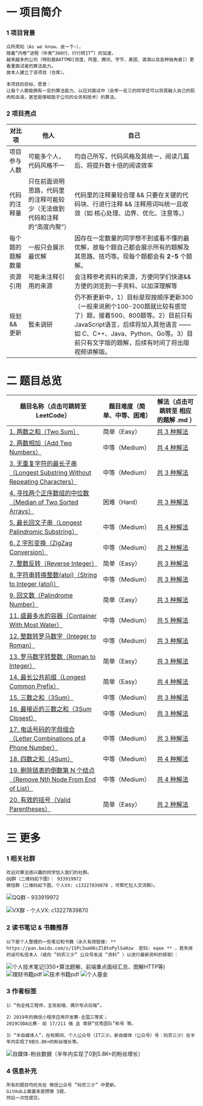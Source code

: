 # 一 项目简介
### 1 项目背景
```
众所周知（As we know，皮一下~），
随着“内卷”进程（毕竟“360行，行行转IT”）的加速，
越来越多的公司（特别是BATTMD[百度、阿里、腾讯、字节、美团、滴滴以及各种独角兽]）更看重面试者的算法能力。
故本人建立了该项目（仓库）。

本项目的目标、愿景：
让每个人都能拥有一定的算法能力、以应对面试中（会举一反三的同学还可以将其融入自己的肌肉和血液，甚至能够赋能于公司的业务和技术）的算法。
```

### 2 项目亮点
| 对比项 | 他人 | 自己 |
| --- | --- | --- |
| 项目参与人数 | 可能多个人，代码风格不一 | 均自己所写，代码风格及其统一，阅读几篇后、将提升数十倍的阅读效率 |
| 代码的注释量 | 只在前面说明思路，代码里的注释可能较少（无法做到代码和注释的“高度内聚”） | 代码里的注释量较合理 && 只要在关键的代码块、行进行注释 && 注释用词叫统一且收敛（如 核心处理、边界、优化、注意等。） |
| 每个题的题解数量 | 一般只会展示最优解 | 因存在一定数量的同学想不到或看不懂的最优解，故每个题自己都会展示所有的题解及其思路、技巧等。现每个题都会有 **2-5** 个题解。 |
| 资源引用 | 可能未注释引用的来源 | 会注释参考资料的来源，方便同学们快速&&方便的浏览到一手资料、以加深理解等 |
| 规划&&更新 | 暂未调研 | 仍不断更新中，1）目标是现按顺序更新300（一般来说刷个100-200题就比较有感觉了）题，接着500、800题等。2）目前只有JavaScript语言，后续将加入其他语言 —— 如 C、C++、Java、Python、Go等。3）目前只有文字版的题解，后续有时间了将出版视频讲解版。 |

# 二 题目总览
|  题目名称（点击可跳转至LeetCode）  |  题目难度（简单、中等、困难）  |  解法（点击可跳转至 相应的题解 .md ）  |
|  ----  |  ----  |  ----  |
| [1. 两数之和（Two Sum）](https://leetcode-cn.com/problems/two-sum/ "Title") | 简单（Easy） | [共 3 种解法](https://github.com/CYBYOB/algorithm-leetcode/blob/master/1.%20两数之和（Two%20Sum）/index.md "Title") |
| [2. 两数相加（Add Two Numbers）](https://leetcode-cn.com/problems/add-two-numbers/ "Title") | 中等（Medium） | [共 4 种解法](https://github.com/CYBYOB/algorithm-leetcode/blob/master/2.%20两数相加（Add%20Two%20Numbers）/index.md "Title") |
| [3. 无重复字符的最长子串（Longest Substring Without Repeating Characters）](https://leetcode-cn.com/problems/longest-substring-without-repeating-characters/ "Title") | 中等（Medium） | [共 3 种解法](https://github.com/CYBYOB/algorithm-leetcode/blob/master/3.%20无重复字符的最长子串（Longest%20Substring%20Without%20Repeating%20Characters）/index.md "Title") |
| [4. 寻找两个正序数组的中位数（Median of Two Sorted Arrays）](https://leetcode-cn.com/problems/median-of-two-sorted-arrays/ "Title") | 困难（Hard） | [共 3 种解法](https://github.com/CYBYOB/algorithm-leetcode/blob/master/4.%20寻找两个正序数组的中位数（Median%20of%20Two%20Sorted%20Arrays）/index.md "Title") |
| [5. 最长回文子串（Longest Palindromic Substring）](https://leetcode-cn.com/problems/longest-palindromic-substring/ "Title") | 中等（Medium） | [共 4 种解法](https://github.com/CYBYOB/algorithm-leetcode/blob/master/5.%20最长回文子串（Longest%20Palindromic%20Substring）/index.md "Title") |
| [6. Z 字形变换（ZigZag Conversion）](https://leetcode-cn.com/problems/zigzag-conversion/ "Title") | 中等（Medium） | [共 2 种解法](https://github.com/CYBYOB/algorithm-leetcode/blob/master/6.%20Z%20字形变换（ZigZag%20Conversion）/index.md "Title") |
| [7. 整数反转（Reverse Integer）](https://leetcode-cn.com/problems/reverse-integer/ "Title") | 简单（Easy） | [共 3 种解法](https://github.com/CYBYOB/algorithm-leetcode/blob/master/7.%20整数反转（Reverse%20Integer）/index.md "Title") |
| [8. 字符串转换整数(atoi)（String to Integer (atoi)）](https://leetcode-cn.com/problems/string-to-integer-atoi/ "Title") | 中等（Medium） | [共 3 种解法](https://github.com/CYBYOB/algorithm-leetcode/blob/master/8.%20字符串转换整数(atoi)（String%20to%20Integer%20(atoi)）/index.md "Title") |
| [9. 回文数（Palindrome Number）](https://leetcode-cn.com/problems/palindrome-number/ "Title") | 简单（Easy） | [共 3 种解法](https://github.com/CYBYOB/algorithm-leetcode/blob/master/9.%20回文数（Palindrome%20Number）/index.md "Title") |
| [11. 盛最多水的容器（Container With Most Water）](https://leetcode-cn.com/problems/container-with-most-water/ "Title") | 中等（Medium） | [共 5 种解法](https://github.com/CYBYOB/algorithm-leetcode/blob/master/11.%20盛最多水的容器（Container%20With%20Most%20Water）/index.md "Title") |
| [12. 整数转罗马数字（Integer to Roman）](https://leetcode-cn.com/problems/integer-to-roman/ "Title") | 中等（Medium） | [共 3 种解法](https://github.com/CYBYOB/algorithm-leetcode/blob/master/12.%20整数转罗马数字（Integer%20to%20Roman）/index.md "Title") |
| [13. 罗马数字转整数（Roman to Integer）](https://leetcode-cn.com/problems/roman-to-integer/ "Title") | 简单（Easy） | [共 3 种解法](https://github.com/CYBYOB/algorithm-leetcode/blob/master/13.%20罗马数字转整数（Roman%20to%20Integer）/index.md "Title") |
| [14. 最长公共前缀（Longest Common Prefix）](https://leetcode-cn.com/problems/longest-common-prefix/ "Title") | 简单（Easy） | [共 4 种解法](https://github.com/CYBYOB/algorithm-leetcode/blob/master/14.%20最长公共前缀（Longest%20Common%20Prefix）/index.md "Title") |
| [15. 三数之和（3Sum）](https://leetcode-cn.com/problems/3sum/ "Title") | 中等（Medium） | [共 3 种解法](https://github.com/CYBYOB/algorithm-leetcode/blob/master/15.%20三数之和（3Sum）/index.md "Title") |
| [16. 最接近的三数之和（3Sum Closest）](https://leetcode-cn.com/problems/3sum-closest/ "Title") | 中等（Medium） | [共 3 种解法](https://github.com/CYBYOB/algorithm-leetcode/blob/master/16.%20最接近的三数之和（3Sum%20Closest）/index.md "Title") |
| [17. 电话号码的字母组合（Letter Combinations of a Phone Number）](https://leetcode-cn.com/problems/letter-combinations-of-a-phone-number/ "Title") | 中等（Medium） | [共 3 种解法](https://github.com/CYBYOB/algorithm-leetcode/blob/master/17.%20电话号码的字母组合（Letter%20Combinations%20of%20a%20Phone%20Number）/index.md "Title") |
| [18. 四数之和（4Sum）](https://leetcode-cn.com/problems/4sum/ "Title") | 中等（Medium） | [共 4 种解法](https://github.com/CYBYOB/algorithm-leetcode/blob/master/18.%20四数之和（4Sum）/index.md "Title") |
| [19. 删除链表的倒数第 N 个结点（Remove Nth Node From End of List）](https://leetcode-cn.com/problems/remove-nth-node-from-end-of-list/ "Title") | 中等（Medium） | [共 4 种解法](https://github.com/CYBYOB/algorithm-leetcode/blob/master/19.%20删除链表的倒数第%20N%20个结点（Remove%20Nth%20Node%20From%20End%20of%20List）/index.md "Title") |
| [20. 有效的括号（Valid Parentheses）](https://leetcode-cn.com/problems/valid-parentheses/ "Title") | 简单（Easy） | [共 2 种解法](https://github.com/CYBYOB/algorithm-leetcode/blob/master/20.%20有效的括号（Valid%20Parentheses）/index.md "Title") |

# 三 更多
### 1 相关社群
```
欢迎对算法感兴趣的同学加入我们的社群。
QQ群（二维码如下图）： 933919972
微信群（二维码如下图，个人VX: c13227839870 ，可帮忙拉入交流群）。
```

![QQ群 - 933919972 ](https://files.mdnice.com/user/6999/df221a65-1f22-40f5-ba1b-ad19e6c95bde.png)

![VX群 - 个人VX: c13227839870 ](https://files.mdnice.com/user/6999/7c8c9f91-b757-45f5-8147-f2fbedf53d3b.png)

### 2 读书笔记 & 书籍推荐
```
以下是个人整理的一些笔记和书籍（永久有效链接: ** https://pan.baidu.com/s/1SPc3umO6cZlBtoPylSaHzw  密码: eqee ** ，若失效的话可私信本人（或向 “码农三少” 公众号发送 “资料” ）以进行最新资料的获取）：
```
![个人技术笔记(350+算法题解、前端重点面经汇总、图解HTTP等)](https://cdn.jsdelivr.net/gh/CYBYOB/img/2021-4-4/1617511535179-image.png)
![理财书籍pdf](https://cdn.jsdelivr.net/gh/CYBYOB/img/2021-4-4/1617511225028-image.png)
![技术书籍pdf](https://cdn.jsdelivr.net/gh/CYBYOB/img/2021-4-4/1617511414339-image.png)
![个人基金](https://files.mdnice.com/user/6999/2d50d4a1-094e-4d01-b141-0f94b3793108.png)

### 3 作者标签
```
1）“伪全栈工程师，主攻前端，偶尔写点后端”。

2）2019年的微信小程序应用开发赛-全国三等奖；
2019CODA比赛- 前 17/211 强 且 荣获“优秀团队”称号 等。

3）“半自媒体人”，在校期间、个人公众号（IT三少。新自媒体（公众号）号：码农三少）在半年内实现了0到5.8K+的粉丝增长等。
```
![自媒体-粉丝数据（半年内实现了0到5.8K+的粉丝增长）](https://cdn.jsdelivr.net/gh/CYBYOB/img/2021-8-28/1630134068710-%E7%B2%89%E4%B8%9D-%E6%95%B0%E6%8D%AE.jpg)

### 4 信息补充
```
所有的题目均优先在 微信公众号 “码农三少” 中更新。
GitHub上面基本是攒够 5题，
然后一次性提交。
```
